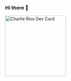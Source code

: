 ### Hi there 👋

<a href="https://app.daily.dev/DailyDevTips"><img src="https://github.com/charkrios/charkrios/blob/main/devcard.svg" width="200" alt="Charlie Rios Dev Card"/></a>

<!--
**charkrios/charkrios** is a ✨ _special_ ✨ repository because its `README.md` (this file) appears on your GitHub profile.

Here are some ideas to get you started:

- 🔭 I’m currently working on ...
- 🌱 I’m currently learning ...
- 👯 I’m looking to collaborate on ...
- 🤔 I’m looking for help with ...
- 💬 Ask me about ...
- 📫 How to reach me: ...
- 😄 Pronouns: ...
- ⚡ Fun fact: ...
-->
